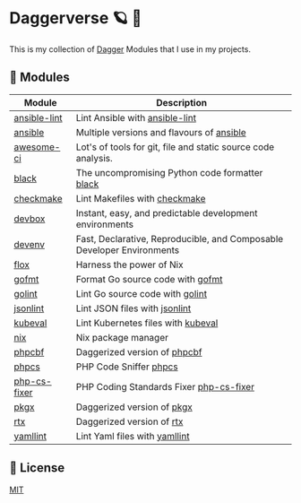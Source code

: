# Daggerverse 🪐 🌌

This is my collection of [Dagger](https://dagger.io) Modules that I use in my projects.


## 🧩 Modules

| Module                      | Description |
| --------------------------- | ------------ |
| [ansible-lint](./ansible-lint/) | Lint Ansible with [ansible-lint](https://github.com/ansible/ansible-lint) |
| [ansible](./ansible/)       | Multiple versions and flavours of [ansible](https://github.com/ansible/ansible) |
| [awesome-ci](./awesome-ci/) | Lot's of tools for git, file and static source code analysis. |
| [black](./black/)           | The uncompromising Python code formatter [black](https://github.com/psf/black) |
| [checkmake](./checkmake/)   | Lint Makefiles with [checkmake](https://github.com/mrtazz/checkmake) |
| [devbox](./devbox/)         | Instant, easy, and predictable development environments |
| [devenv](./devenv/)         | Fast, Declarative, Reproducible, and Composable Developer Environments |
| [flox](./flox/)             | Harness the power of Nix |
| [gofmt](./gofmt/)           | Format Go source code with [gofmt](https://godoc.org/cmd/gofmt) |
| [golint](./golint/)         | Lint Go source code with [golint](https://github.com/golang/lint) |
| [jsonlint](./jsonlint/)     | Lint JSON files with [jsonlint](https://github.com/zaach/jsonlint) |
| [kubeval](./kubeval/)       | Lint Kubernetes files with [kubeval](https://github.com/instrumenta/kubeval) |
| [nix](./nix)                | Nix package manager |
| [phpcbf](./phpcbf/)         | Daggerized version of [phpcbf](https://github.com/squizlabs/PHP_CodeSniffer) |
| [phpcs](./phpcs/)           | PHP Code Sniffer [phpcs](https://github.com/squizlabs/PHP_CodeSniffer) |
| [php-cs-fixer](./php-cs-fixer/) | PHP Coding Standards Fixer [php-cs-fixer](https://github.com/FriendsOfPHP/PHP-CS-Fixer) |
| [pkgx](./pkgx/)             | Daggerized version of [pkgx](https://pkgx.sh) |
| [rtx](./rtx/)               | Daggerized version of [rtx](https://github.com/jdx/rtx) |
| [yamllint](./yamllint/)     | Lint Yaml files with [yamllint](https://github.com/adrienverge/yamllint) |

## 📝 License

[MIT](LICENSE)